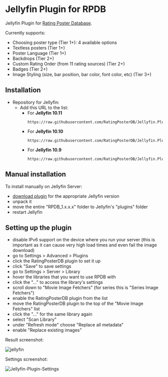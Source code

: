 # Jellyfin Plugin for RPDB

Jellyfin Plugin for [Rating Poster Database](https://ratingposterdb.com/).


Currently supports:
- Choosing poster type (Tier 1+): 4 available options
- Textless posters (Tier 1+)
- Poster Language (Tier 1+)
- Backdrops (Tier 2+)
- Custom Rating Order (from 11 rating sources) (Tier 2+)
- Badges (Tier 2+)
- Image Styling (size, bar position, bar color, font color, etc) (Tier 3+)

## Installation

- Repository for Jellyfin:
  - Add this URL to the list:
    - For **Jellyfin 10.11**
      ```
      https://raw.githubusercontent.com/RatingPosterDB/Jellyfin.Plugin.RPDB/refs/heads/main/repo/jellyfin_10.11.json
      ```
    - For **Jellyfin 10.10**
      ```
      https://raw.githubusercontent.com/RatingPosterDB/Jellyfin.Plugin.RPDB/refs/heads/main/repo/jellyfin_10.10.json
      ```
    - For **Jellyfin 10.9**
      ```
      https://raw.githubusercontent.com/RatingPosterDB/Jellyfin.Plugin.RPDB/refs/heads/main/repo/jellyfin_10.9.json
      ```

## Manual installation

To install manually on Jellyfin Server:

- [download plugin](https://github.com/jaruba/Jellyfin.Plugin.RPDB/releases/) for the appropriate Jellyfin version
- unpack it
- move the entire "RPDB_1.x.x.x" folder to Jellyfin's "plugins" folder
- restart Jellyfin

## Setting up the plugin

- disable IPv6 support on the device where you run your server (this is important as it can cause very high load times and even fail the image download)
- go to Settings > Advanced > Plugins
- click the RatingPosterDB plugin to set it up
- click "Save" to save settings
- go to Settings > Server > Library
- hover the libraries that you want to use RPDB with
- click the "..." to access the library's settings
- scroll down to "Movie Image Fetchers" (for series this is "Series Image Fetchers")
- enable the RatingPosterDB plugin from the list
- move the RatingPosterDB plugin to the top of the "Movie Image Fetchers" list
- click the "..." for the same library again
- select "Scan Library"
- under "Refresh mode" choose "Replace all metadata"
- enable "Replace existing images"

Result screenshot:

![jellyfin](https://user-images.githubusercontent.com/1777923/115111376-c7b79d00-9f88-11eb-85f5-af2107e697b4.jpg)

Settings screenshot:

![Jellyfin-Plugin-Settings](https://github.com/user-attachments/assets/0fac8bd3-2300-4475-9957-90110c2a801c)
